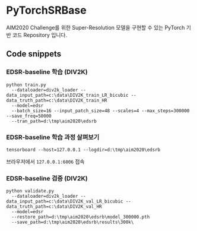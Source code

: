 # PyTorchSRBase
 
AIM2020 Challenge를 위한 Super-Resolution 모델을 구현할 수 있는 PyTorch 기반 코드 Repository 입니다.


## Code snippets

### EDSR-baseline 학습 (DIV2K)
```shell
python train.py
  --dataloader=div2k_loader --data_input_path=c:\data\DIV2K_train_LR_bicubic --data_truth_path=c:\data\DIV2K_train_HR
  --model=edsr
  --batch_size=16 --input_patch_size=48 --scales=4 --max_steps=300000 --save_freq=50000
  --tran_path=d:\tmp\aim2020\edsrb
```

### EDSR-baseline 학습 과정 살펴보기
```shell
tensorboard --host=127.0.0.1 --logdir=d:\tmp\aim2020\edsrb
```
브라우저에서 ```127.0.0.1:6006``` 접속

### EDSR-baseline 검증 (DIV2K)
```shell
python validate.py
  --dataloader=div2k_loader --data_input_path=c:\data\DIV2K_val_LR_bicubic --data_truth_path=c:\data\DIV2K_val_HR
  --model=edsr
  --restore_path=d:\tmp\aim2020\edsrb\model_300000.pth
  --save_path=d:\tmp\aim2020\edsrb\results\300k\
```
